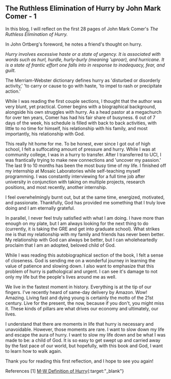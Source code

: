 ## The Ruthless Elimination of Hurry by John Mark Comer - 1

In this blog, I will reflect on the first 28 pages of John Mark Comer's *The Ruthless Elimination of Hurry.*

In John Ortberg's foreword, he notes a friend's thought on hurry. 

*Hurry involves excessive haste or a state of urgency. It is associated with words such as hurl, hurdle, hurly-burly (meaning 'uproar), and hurricane.
It is a state of frantic effort one falls into in response to inadequacy, fear, and guilt.*
 
The Merriam-Webster dictionary defines hurry as 'disturbed or disorderly activity,' 'to carry or cause to go with haste, 'to impel to rash or precipitate action.'

While I was reading the first couple sections, I thought that the author was very blunt, yet practical. Comer begins with a biographical background, alongside his own struggles
with hurry. As a head pastor at a megachurch for over ten years, Comer has had his fair share of busyness. 6 out of 7 days of the week, his schedule is filled with
back to back activities, with little to no time for himself, his relationship with his family, and most importantly, his relationship with God. 

This really hit home for me. To be honest, ever since I got out of high school, I felt a suffocating amount of pressure and hurry. While I was at community college,
I was in a hurry to transfer. After I transferred to UCI, I was frantically trying to make new connections and 'uncover my passion.' The last 9 to 10 months has been the most busy
time of my life. I finished off my internship at Mosaic Laboratories while self-teaching myself programming. I was constantly interviewing for a full time job after university in conjunction with 
taking on multiple projects, research positions, and most recently, another internship.

I feel overwhelmingly burnt out, but at the same time, energized, motivated, and passionate. Thankfully, God has provided me something that I truly love doing and I am eternally grateful.

In parallel, I never feel truly satisfied with what I am doing. I have more than enough on my plate, but I am always looking for the next thing to do (currently, it is taking the GRE and get into graduate school).
What strikes me is that my relationship with my family and friends has never been better. My relationship with God can always be better, but I can wholeheartedly proclaim that I am an adopted, beloved child of God. 

While I was reading this autobiographical section of the book, I felt a sense of closeness. God is sending me on a wonderful journey in learning the value of patience and slowing down. 
I also want to emphasize that this problem of hurry is pathological and urgent. I can see it's damage to not only my life but the people's lives around me as well. 

We live in the fastest moment in history. Everything is at the tip of our fingers. I've recently heard of same-day delivery by Amazon. Wow! Amazing. Living fast and dying young is certainly
the motto of the 21st century. Live for the present, the now, because if you don't, you might miss it. These kinds of pillars are what drives our economy and ultimately, our lives.

I understand that there are moments in life that hurry is necessary and unavoidable. However, those moments are rare. I want to slow down my life and escape the aura of hurry. I want to slow my life down
and be what I was made to be: a child of God. It is so easy to get swept up and carried away by the fast pace of our world, but hopefully, with this book and God, I want to learn how to walk again. 

Thank you for reading this first reflection, and I hope to see you again!

References
[1] [M-W Definition of Hurry](https://www.merriam-webster.com/dictionary/hurry){:target:"_blank"}
